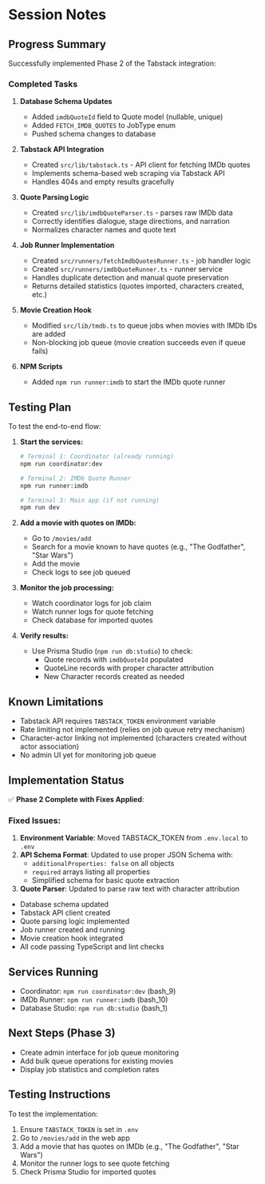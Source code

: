 # Session Notes

## Progress Summary

Successfully implemented Phase 2 of the Tabstack integration:

### Completed Tasks

1. **Database Schema Updates**
   - Added `imdbQuoteId` field to Quote model (nullable, unique)
   - Added `FETCH_IMDB_QUOTES` to JobType enum
   - Pushed schema changes to database

2. **Tabstack API Integration**
   - Created `src/lib/tabstack.ts` - API client for fetching IMDb quotes
   - Implements schema-based web scraping via Tabstack API
   - Handles 404s and empty results gracefully

3. **Quote Parsing Logic**
   - Created `src/lib/imdbQuoteParser.ts` - parses raw IMDb data
   - Correctly identifies dialogue, stage directions, and narration
   - Normalizes character names and quote text

4. **Job Runner Implementation**
   - Created `src/runners/fetchImdbQuotesRunner.ts` - job handler logic
   - Created `src/runners/imdbQuoteRunner.ts` - runner service
   - Handles duplicate detection and manual quote preservation
   - Returns detailed statistics (quotes imported, characters created, etc.)

5. **Movie Creation Hook**
   - Modified `src/lib/tmdb.ts` to queue jobs when movies with IMDb IDs are added
   - Non-blocking job queue (movie creation succeeds even if queue fails)

6. **NPM Scripts**
   - Added `npm run runner:imdb` to start the IMDb quote runner

## Testing Plan

To test the end-to-end flow:

1. **Start the services:**
   ```bash
   # Terminal 1: Coordinator (already running)
   npm run coordinator:dev
   
   # Terminal 2: IMDb Quote Runner
   npm run runner:imdb
   
   # Terminal 3: Main app (if not running)
   npm run dev
   ```

2. **Add a movie with quotes on IMDb:**
   - Go to `/movies/add`
   - Search for a movie known to have quotes (e.g., "The Godfather", "Star Wars")
   - Add the movie
   - Check logs to see job queued

3. **Monitor the job processing:**
   - Watch coordinator logs for job claim
   - Watch runner logs for quote fetching
   - Check database for imported quotes

4. **Verify results:**
   - Use Prisma Studio (`npm run db:studio`) to check:
     - Quote records with `imdbQuoteId` populated
     - QuoteLine records with proper character attribution
     - New Character records created as needed

## Known Limitations

- Tabstack API requires `TABSTACK_TOKEN` environment variable
- Rate limiting not implemented (relies on job queue retry mechanism)
- Character-actor linking not implemented (characters created without actor association)
- No admin UI yet for monitoring job queue

## Implementation Status

✅ **Phase 2 Complete with Fixes Applied**:

### Fixed Issues:
1. **Environment Variable**: Moved TABSTACK_TOKEN from `.env.local` to `.env`
2. **API Schema Format**: Updated to use proper JSON Schema with:
   - `additionalProperties: false` on all objects
   - `required` arrays listing all properties
   - Simplified schema for basic quote extraction
3. **Quote Parser**: Updated to parse raw text with character attribution
- Database schema updated
- Tabstack API client created
- Quote parsing logic implemented
- Job runner created and running
- Movie creation hook integrated
- All code passing TypeScript and lint checks

## Services Running
- Coordinator: `npm run coordinator:dev` (bash_9)
- IMDb Runner: `npm run runner:imdb` (bash_10)
- Database Studio: `npm run db:studio` (bash_1)

## Next Steps (Phase 3)

- Create admin interface for job queue monitoring
- Add bulk queue operations for existing movies
- Display job statistics and completion rates

## Testing Instructions

To test the implementation:
1. Ensure `TABSTACK_TOKEN` is set in `.env`
2. Go to `/movies/add` in the web app
3. Add a movie that has quotes on IMDb (e.g., "The Godfather", "Star Wars")
4. Monitor the runner logs to see quote fetching
5. Check Prisma Studio for imported quotes

